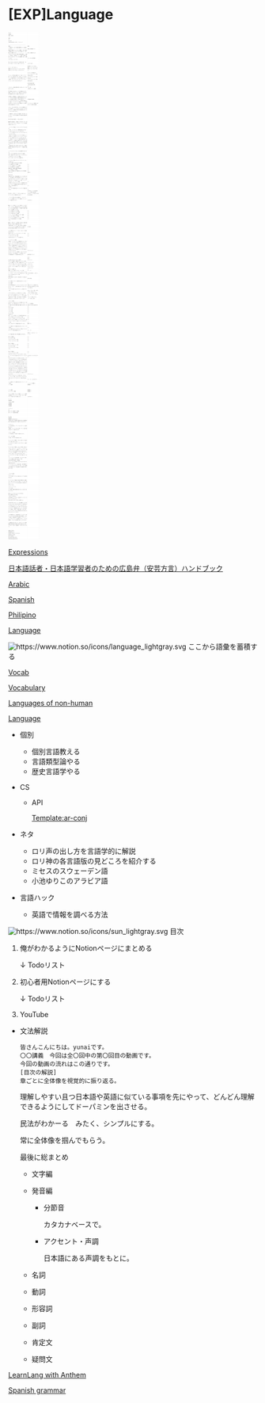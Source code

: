 # [EXP]Language

![unnamed.png](%5BEXP%5DLanguage%20113496eb7c9080988995f1a448a7dec3/unnamed.png)

[Expressions](%5BEXP%5DLanguage%20113496eb7c9080988995f1a448a7dec3/Expressions%20aab16952b8c741969e3e5eb276c2f58c.csv)

[日本語話者・日本語学習者のための広島弁（安芸方言）ハンドブック](%5BEXP%5DLanguage%20113496eb7c9080988995f1a448a7dec3/%E6%97%A5%E6%9C%AC%E8%AA%9E%E8%A9%B1%E8%80%85%E3%83%BB%E6%97%A5%E6%9C%AC%E8%AA%9E%E5%AD%A6%E7%BF%92%E8%80%85%E3%81%AE%E3%81%9F%E3%82%81%E3%81%AE%E5%BA%83%E5%B3%B6%E5%BC%81%EF%BC%88%E5%AE%89%E8%8A%B8%E6%96%B9%E8%A8%80%EF%BC%89%E3%83%8F%E3%83%B3%E3%83%88%E3%82%99%E3%83%95%E3%82%99%E3%83%83%E3%82%AF%20453f52a1410c476a9075745d89cc6aca.md)

[Arabic](%5BEXP%5DLanguage%20113496eb7c9080988995f1a448a7dec3/Arabic%2099cf0acacb5948edb626bc3f792fef92.md)

[Spanish](%5BEXP%5DLanguage%20113496eb7c9080988995f1a448a7dec3/Spanish%208d3778ddc1e5421397efba063630c728.md)

[Philipino](%5BEXP%5DLanguage%20113496eb7c9080988995f1a448a7dec3/Philipino%2096c729c27cbe4a6c992cce80b78735de.md)

[Language](%5BEXP%5DLanguage%20113496eb7c9080988995f1a448a7dec3/Language%2049e5b85a662241519fd7456fe107c569.md)

<aside>
<img src="https://www.notion.so/icons/language_lightgray.svg" alt="https://www.notion.so/icons/language_lightgray.svg" width="40px" /> ここから語彙を蓄積する

[Vocab](%5BEXP%5DLanguage%20113496eb7c9080988995f1a448a7dec3/Vocab%20b8e8663ff04d433c8e5eb1d81cee1ad2.csv)

</aside>

[Vocabulary](%5BEXP%5DLanguage%20113496eb7c9080988995f1a448a7dec3/Vocabulary%20c58b5f690c194231898ecf4eda43667e.md)

[Languages of non-human](%5BEXP%5DLanguage%20113496eb7c9080988995f1a448a7dec3/Languages%20of%20non-human%20743bb3419f07451994f00f000c99c7f4.md)

[Language](%5BEXP%5DLanguage%20113496eb7c9080988995f1a448a7dec3/Language%20c7e2359c9c444c19aa01ec94b697d6d0.md)

- 個別
    - 個別言語教える
    - 言語類型論やる
    - 歴史言語学やる
- CS
    - API
        
        [Template:ar-conj](https://en.wiktionary.org/wiki/Template:ar-conj#Form_I)
        
- ネタ
    - ロリ声の出し方を言語学的に解説
    - ロリ神の各言語版の見どころを紹介する
    - ミセスのスウェーデン語
    - 小池ゆりこのアラビア語
- 言語ハック
    - 英語で情報を調べる方法

<aside>
<img src="https://www.notion.so/icons/sun_lightgray.svg" alt="https://www.notion.so/icons/sun_lightgray.svg" width="40px" /> 目次

1. 俺がわかるようにNotionページにまとめる
    
    ↓ Todoリスト
    
2. 初心者用Notionページにする
    
    ↓ Todoリスト
    
3. YouTube
</aside>

- 文法解説
    
    ```
    皆さんこんにちは。yunaiです。
    〇〇講義　今回は全〇回中の第〇回目の動画です。
    今回の動画の流れはこの通りです。
    [目次の解説]
    章ごとに全体像を視覚的に振り返る。
    ```
    
    理解しやすい且つ日本語や英語に似ている事項を先にやって、どんどん理解できるようにしてドーパミンを出させる。
    
    民法がわかーる　みたく、シンプルにする。
    
    常に全体像を掴んでもらう。
    
    最後に総まとめ
    
    - 文字編
    - 発音編
        - 分節音
            
            カタカナベースで。
            
        - アクセント・声調
            
            日本語にある声調をもとに。
            
    - 名詞
    - 動詞
    - 形容詞
    - 副詞
    - 肯定文
    - 疑問文

[LearnLang with Anthem](%5BEXP%5DLanguage%20113496eb7c9080988995f1a448a7dec3/LearnLang%20with%20Anthem%204bc334e1cc2d4dcf8152f97274dd931e.md)

[Spanish grammar](%5BEXP%5DLanguage%20113496eb7c9080988995f1a448a7dec3/Spanish%20grammar%20125bd414ae394571a60b2e1d63f71de7.md)